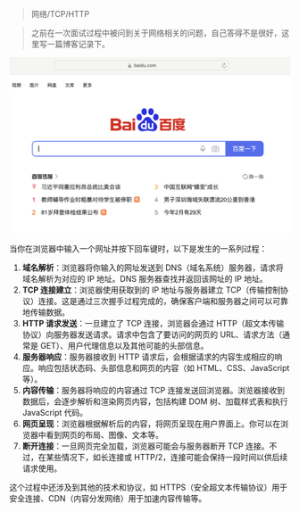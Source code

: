 > 网络/TCP/HTTP

> 之前在一次面试过程中被问到关于网络相关的问题，自己答得不是很好，这里写一篇博客记录下。

![](../../assert/在浏览器中输入一个网址.png)

当你在浏览器中输入一个网址并按下回车键时，以下是发生的一系列过程：

1. **域名解析**：浏览器将你输入的网址发送到 DNS（域名系统）服务器，请求将域名解析为对应的 IP 地址。DNS 服务器查找并返回该网址的 IP 地址。
2. **TCP 连接建立**：浏览器使用获取到的 IP 地址与服务器建立 TCP（传输控制协议）连接。这是通过三次握手过程完成的，确保客户端和服务器之间可以可靠地传输数据。
3. **HTTP 请求发送**：一旦建立了 TCP 连接，浏览器会通过 HTTP（超文本传输协议）向服务器发送请求。请求中包含了要访问的网页的 URL、请求方法（通常是 GET）、用户代理信息以及其他可能的头部信息。
4. **服务器响应**：服务器接收到 HTTP 请求后，会根据请求的内容生成相应的响应。响应包括状态码、头部信息和网页的内容（如 HTML、CSS、JavaScript 等）。
5. **内容传输**：服务器将响应的内容通过 TCP 连接发送回浏览器。浏览器接收到数据后，会逐步解析和渲染网页内容，包括构建 DOM 树、加载样式表和执行 JavaScript 代码。
6. **网页呈现**：浏览器根据解析后的内容，将网页呈现在用户界面上。你可以在浏览器中看到网页的布局、图像、文本等。
7. **断开连接**：一旦网页完全加载，浏览器可能会与服务器断开 TCP 连接。不过，在某些情况下，如长连接或 HTTP/2，连接可能会保持一段时间以供后续请求使用。

这个过程中还涉及到其他的技术和协议，如 HTTPS（安全超文本传输协议）用于安全连接、CDN（内容分发网络）用于加速内容传输等。